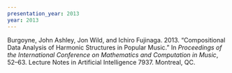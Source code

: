 ```yaml
---
presentation_year: 2013
year: 2013
---
```


Burgoyne, John Ashley, Jon Wild, and Ichiro Fujinaga. 2013. “Compositional Data Analysis of Harmonic Structures in Popular Music.” In <i>Proceedings of the International Conference on Mathematics and Computation in Music</i>, 52–63. Lecture Notes in Artificial Intelligence 7937. Montreal, QC.